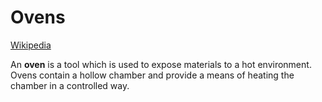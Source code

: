 # Ovens
[Wikipedia](https://en.wikipedia.org/wiki/Oven)

An **oven** is a tool which is used to expose materials to a hot environment. Ovens contain a hollow chamber and provide a means of heating the chamber in a controlled way.